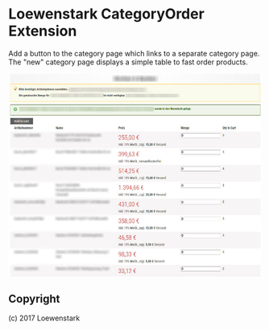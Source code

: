 Loewenstark CategoryOrder Extension
=====================
Add a button to the category page which links to a separate category page.
The "new" category page displays a simple table to fast order products.

![alt text](categoryorder_example.jpg "Example")

Copyright
---------
(c) 2017 Loewenstark

